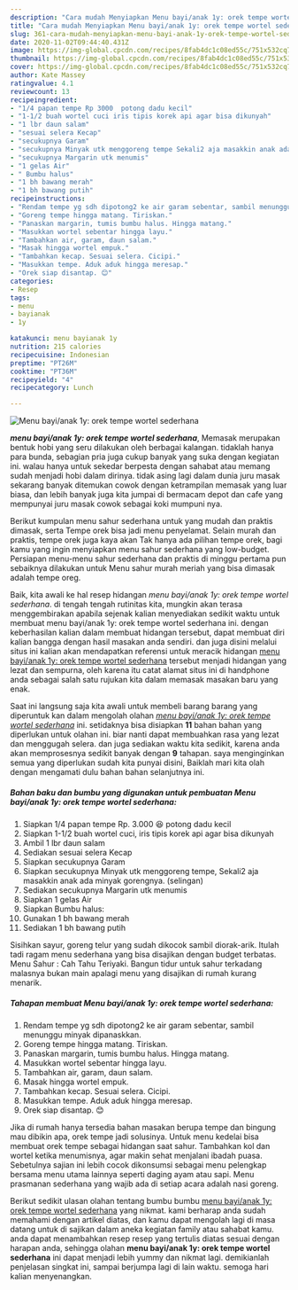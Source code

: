 ```yaml
---
description: "Cara mudah Menyiapkan Menu bayi/anak 1y: orek tempe wortel sederhana yang praktis"
title: "Cara mudah Menyiapkan Menu bayi/anak 1y: orek tempe wortel sederhana yang praktis"
slug: 361-cara-mudah-menyiapkan-menu-bayi-anak-1y-orek-tempe-wortel-sederhana-yang-praktis
date: 2020-11-02T09:44:40.431Z
image: https://img-global.cpcdn.com/recipes/8fab4dc1c08ed55c/751x532cq70/menu-bayianak-1y-orek-tempe-wortel-sederhana-foto-resep-utama.jpg
thumbnail: https://img-global.cpcdn.com/recipes/8fab4dc1c08ed55c/751x532cq70/menu-bayianak-1y-orek-tempe-wortel-sederhana-foto-resep-utama.jpg
cover: https://img-global.cpcdn.com/recipes/8fab4dc1c08ed55c/751x532cq70/menu-bayianak-1y-orek-tempe-wortel-sederhana-foto-resep-utama.jpg
author: Kate Massey
ratingvalue: 4.1
reviewcount: 13
recipeingredient:
- "1/4 papan tempe Rp 3000  potong dadu kecil"
- "1-1/2 buah wortel cuci iris tipis korek api agar bisa dikunyah"
- "1 lbr daun salam"
- "sesuai selera Kecap"
- "secukupnya Garam"
- "secukupnya Minyak utk menggoreng tempe Sekali2 aja masakkin anak ada minyak gorengnya selingan"
- "secukupnya Margarin utk menumis"
- "1 gelas Air"
- " Bumbu halus"
- "1 bh bawang merah"
- "1 bh bawang putih"
recipeinstructions:
- "Rendam tempe yg sdh dipotong2 ke air garam sebentar, sambil menunggu minyak dipanaskkan."
- "Goreng tempe hingga matang. Tiriskan."
- "Panaskan margarin, tumis bumbu halus. Hingga matang."
- "Masukkan wortel sebentar hingga layu."
- "Tambahkan air, garam, daun salam."
- "Masak hingga wortel empuk."
- "Tambahkan kecap. Sesuai selera. Cicipi."
- "Masukkan tempe. Aduk aduk hingga meresap."
- "Orek siap disantap. 😊"
categories:
- Resep
tags:
- menu
- bayianak
- 1y

katakunci: menu bayianak 1y 
nutrition: 215 calories
recipecuisine: Indonesian
preptime: "PT26M"
cooktime: "PT36M"
recipeyield: "4"
recipecategory: Lunch

---
```



![Menu bayi/anak 1y: orek tempe wortel sederhana](https://img-global.cpcdn.com/recipes/8fab4dc1c08ed55c/751x532cq70/menu-bayianak-1y-orek-tempe-wortel-sederhana-foto-resep-utama.jpg)

<b><i>menu bayi/anak 1y: orek tempe wortel sederhana</i></b>, Memasak merupakan bentuk hobi yang seru dilakukan oleh berbagai kalangan. tidaklah hanya para bunda, sebagian pria juga cukup banyak yang suka dengan kegiatan ini. walau hanya untuk sekedar berpesta dengan sahabat atau memang sudah menjadi hobi dalam dirinya. tidak asing lagi dalam dunia juru masak sekarang banyak ditemukan cowok dengan ketrampilan memasak yang luar biasa, dan lebih banyak juga kita jumpai di bermacam depot dan cafe yang mempunyai juru masak cowok sebagai koki mumpuni nya.

Berikut kumpulan menu sahur sederhana untuk yang mudah dan praktis dimasak, serta Tempe orek bisa jadi menu penyelamat. Selain murah dan praktis, tempe orek juga kaya akan Tak hanya ada pilihan tempe orek, bagi kamu yang ingin menyiapkan menu sahur sederhana yang low-budget. Persiapan menu-menu sahur sederhana dan praktis di minggu pertama pun sebaiknya dilakukan untuk Menu sahur murah meriah yang bisa dimasak adalah tempe oreg.

Baik, kita awali ke hal resep hidangan <i>menu bayi/anak 1y: orek tempe wortel sederhana</i>. di tengah tengah rutinitas kita, mungkin akan terasa menggembirakan apabila sejenak kalian menyediakan sedikit waktu untuk membuat menu bayi/anak 1y: orek tempe wortel sederhana ini. dengan keberhasilan kalian dalam membuat hidangan tersebut, dapat membuat diri kalian bangga dengan hasil masakan anda sendiri. dan juga disini melalui situs ini kalian akan mendapatkan referensi untuk meracik hidangan <u>menu bayi/anak 1y: orek tempe wortel sederhana</u> tersebut menjadi hidangan yang lezat dan sempurna, oleh karena itu catat alamat situs ini di handphone anda sebagai salah satu rujukan kita dalam memasak masakan baru yang enak.


Saat ini langsung saja kita awali untuk membeli barang barang yang diperuntuk kan dalam mengolah olahan <u><i>menu bayi/anak 1y: orek tempe wortel sederhana</i></u> ini. setidaknya bisa disiapkan <b>11</b> bahan bahan yang diperlukan untuk olahan ini. biar nanti dapat membuahkan rasa yang lezat dan menggugah selera. dan juga sediakan waktu kita sedikit, karena anda akan memprosesnya sedikit banyak dengan <b>9</b> tahapan. saya menginginkan semua yang diperlukan sudah kita punyai disini, Baiklah mari kita olah dengan mengamati dulu bahan bahan selanjutnya ini.

<!--inarticleads1-->

##### Bahan baku dan bumbu yang digunakan untuk pembuatan Menu bayi/anak 1y: orek tempe wortel sederhana:

1. Siapkan 1/4 papan tempe Rp. 3.000 😆 potong dadu kecil
1. Siapkan 1-1/2 buah wortel cuci, iris tipis korek api agar bisa dikunyah
1. Ambil 1 lbr daun salam
1. Sediakan sesuai selera Kecap
1. Siapkan secukupnya Garam
1. Siapkan secukupnya Minyak utk menggoreng tempe, Sekali2 aja masakkin anak ada minyak gorengnya. (selingan)
1. Sediakan secukupnya Margarin utk menumis
1. Siapkan 1 gelas Air
1. Siapkan  Bumbu halus:
1. Gunakan 1 bh bawang merah
1. Sediakan 1 bh bawang putih


Sisihkan sayur, goreng telur yang sudah dikocok sambil diorak-arik. Itulah tadi ragam menu sederhana yang bisa disajikan dengan budget terbatas. Menu Sahur : Cah Tahu Teriyaki. Bangun tidur untuk sahur terkadang malasnya bukan main apalagi menu yang disajikan di rumah kurang menarik. 

<!--inarticleads2-->

##### Tahapan membuat Menu bayi/anak 1y: orek tempe wortel sederhana:

1. Rendam tempe yg sdh dipotong2 ke air garam sebentar, sambil menunggu minyak dipanaskkan.
1. Goreng tempe hingga matang. Tiriskan.
1. Panaskan margarin, tumis bumbu halus. Hingga matang.
1. Masukkan wortel sebentar hingga layu.
1. Tambahkan air, garam, daun salam.
1. Masak hingga wortel empuk.
1. Tambahkan kecap. Sesuai selera. Cicipi.
1. Masukkan tempe. Aduk aduk hingga meresap.
1. Orek siap disantap. 😊


Jika di rumah hanya tersedia bahan masakan berupa tempe dan bingung mau dibikin apa, orek tempe jadi solusinya. Untuk menu kedelai bisa membuat orek tempe sebagai hidangan saat sahur. Tambahkan kol dan wortel ketika menumisnya, agar makin sehat menjalani ibadah puasa. Sebetulnya sajian ini lebih cocok dikonsumsi sebagai menu pelengkap bersama menu utama lainnya seperti daging ayam atau sapi. Menu prasmanan sederhana yang wajib ada di setiap acara adalah nasi goreng. 

Berikut sedikit ulasan olahan tentang bumbu bumbu <u>menu bayi/anak 1y: orek tempe wortel sederhana</u> yang nikmat. kami berharap anda sudah memahami dengan artikel diatas, dan kamu dapat mengolah lagi di masa datang untuk di sajikan dalam aneka kegiatan family atau sahabat kamu. anda dapat menambahkan resep resep yang tertulis diatas sesuai dengan harapan anda, sehingga olahan <b>menu bayi/anak 1y: orek tempe wortel sederhana</b> ini dapat menjadi lebih yummy dan nikmat lagi. demikianlah penjelasan singkat ini, sampai berjumpa lagi di lain waktu. semoga hari kalian menyenangkan.
